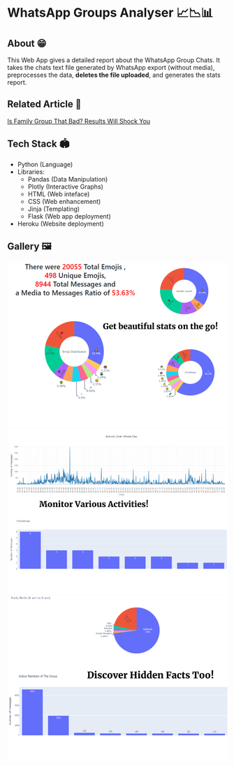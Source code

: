 # WhatsApp Groups Analyser 📈📉📊

<!-- ![WhatsApp-Groups-Analyser](https://socialify.git.ci/kaustubhgupta/WhatsApp-Groups-Analyser/image?description=1&language=1&owner=1&pattern=Circuit%20Board&theme=Light) -->

## About 😁
This Web App gives a detailed report about the WhatsApp Group Chats. It takes the chats text file generated by WhatsApp export (without media), preprocesses the data, **deletes the file uploaded**, and generates the stats report.

## Related Article 📝

[Is Family Group That Bad? Results Will Shock You](https://towardsdatascience.com/is-family-group-that-bad-results-will-shock-you-573f64e194be)


## Tech Stack 🏟
- Python (Language)
- Libraries:
  - Pandas (Data Manipulation)
  - Plotly (Interactive Graphs)
  - HTML (Web inteface)
  - CSS (Web enhancement)
  - Jinja (Templating)
  - Flask (Web app deployment)
- Heroku (Website deployment)


## Gallery 🖼

![](./app/static/img/1.png)
![](./app/static/img/2.png)
![](./app/static/img/3.png)
